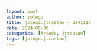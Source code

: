 ```yaml
---
layout: post
author: jotego
title: jotego.jtrastan - 324111a
date: 2024-08-30
categories: [Arcade, jtrastan]
tags: [jotego.jtrastan]
---
```


